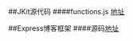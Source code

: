
##JKit源代码
####functions.js [地址](https://github.com/pgy1/Web-Project-Pratice/blob/master/Javascript-kit/function.js)

##Express博客框架
####源码[地址](https://github.com/pgy1/Web-Project-Pratice/tree/nodejs)


